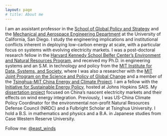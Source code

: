 ```yaml
---
layout: page
# title: About me
---
```



I am an assistant professor in the [School of Global Policy and Strategy](http://gps.ucsd.edu/) and the [Mechanical and Aerospace Engineering Department](http://maeweb.ucsd.edu/) at the University of California, San Diego. I study the engineering implications and institutional conflicts inherent in deploying low-carbon energy at scale, with a particular focus on systems with evolving electricity markets. I was a post-doctoral research fellow in the [Harvard Kennedy School Belfer Center’s Environment and Natural Resources Program](https://www.belfercenter.org/program/environment-and-natural-resources), and received my Ph.D. in engineering systems and an S.M. in technology and policy from the [MIT Institute for Data, Systems, and Society](https://idss.mit.edu/), where I was also a researcher with the [MIT Joint Program on the Science and Policy of Global Change](http://globalchange.mit.edu) and a member of the [Tsinghua-MIT China Energy and Climate Project](https://globalchange.mit.edu/cecp/). I am a fellow with the [Initiative for Sustainable Energy Policy](http://sais-isep.org/), hosted at Johns Hopkins SAIS. My [dissertation project](/dissertation-wind-markets-china/) focused on China’s nascent electricity markets and their effects on wind energy integration. Previously, I was US-China Climate Policy Coordinator for the environmental non-profit Natural Resources Defense Council (NRDC) and a Fulbright Scholar at Tsinghua University. I hold a B.S. in mathematics and physics and a B.A. in Japanese studies from Case Western Reserve University.


Follow me: [@east_winds](http://twitter.com/east_winds)

